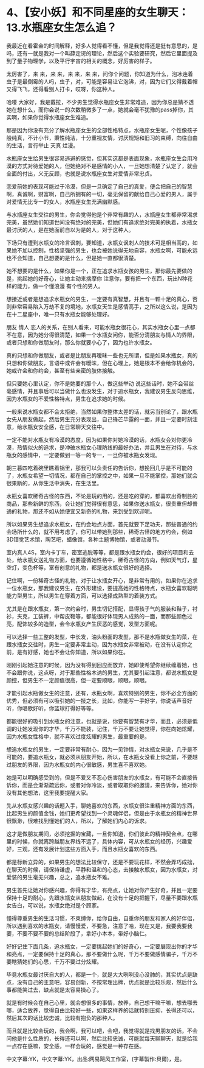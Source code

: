 # 4、【安小妖】和不同星座的女生聊天：13.水瓶座女生怎么追？

我最近在看霍金的时间解释，好多人觉得看不懂，但是我觉得还是挺有意思的，是吗，还有一就是我对一个叫薛定谔的理论，然后这个实验要研究，然后它里面提及到了量子物理学，以及平行宇宙的相关的概念，好厉害的样子。

太厉害了，来 来，来 来，来 来，来 来，问你个问题，你知道为什么，泡冰连着虫子是最倒霉的人吗，虫子，对，可能是容易让它泡沸，对，因为它们又得戴着帽又得飞飞，还得看别人打卡，哎呀，你这种人。

哈喽 大家好，我是戴拉，不少男生觉得水瓶座女生非常难追，因为你总是猜不透她在想什么，而你会说一的次数稍微多了一点，她就会毫不犹豫的pass掉你，其实啊，如果你觉得水瓶座女生难追。

那是因为你没有充分了解水瓶座女生的全部性格特点，水瓶座女生呢，个性像孩子般纯真，不计小节，秉性纯洁，十分重视友情，讨厌规矩和旧习的束缚，向往自由的生活，言行举止 天真 烂漫。

水瓶座女生给男生很容易逃避的感觉，但其实这都是表面现象，水瓶座女生会用冷漠的方式对待爱她的人，但她绝对不是感情的小人，一旦她想清楚了认定了，就会全面的付出，义无反顾，也就是说水瓶座女生对爱情非常忠贞。

恋爱前她的表现可能过于冷漠，但是一旦确定了自己的真爱，便会把自己的智慧啊，真诚啊，财富啊，自己所拥有的一切，毫无保留的献给自己心爱的男人，属于对爱情无比专一的女人，水瓶座女生充满幽默感。

与水瓶座女生交往的男生，你会觉得他是个非常有趣的人，水瓶座女生都非常渴求完美，虽然她们知道世间没有绝对的完美，但她们有追求绝对完美的执着，水瓶女最讨厌的人，是在她面前自以为是的人，对于这种人。

下场只有遭到水瓶女的冷言讽刺，要知道，水瓶女讽刺人的技术可是相当高的，如果她不加以控制，性格坚强的男生，也会被她说得无地自容，水瓶女啊，可能永远也不会知道，自己想要的是什么，但是她一直都很清楚。

她不想要的是什么，如果你是一个，正在追求水瓶女孩的男生，那你最先要做的是，挑起她的好奇心，让她主动来揣摩你 注意你，要有把一个东西，玩出N种花样的能力，做一个懂浪漫 有个性的男人。

想接近或者是想追求水瓶女的男生，一定要有真智慧，并且有一颗十足的真心，否则非常容易陷入万劫不复的境地，水瓶女天生是感情高手，之所以这么说，是因为在十二星座中，唯一只有水瓶女能够处理好。

朋友 情人 恋人的关系，在别人看来，可能水瓶女很花心，其实水瓶女心里一点都不在意，因为她分得很清楚，如果一个水瓶女问你，能否分清朋友与情人的界限，或者只想和你做朋友时，那么你就要小心了，因为也许水瓶女。

真的只想和你做朋友，或者是比朋友再暧昧一些也无所谓，但是如果水瓶女，真的只想和你做朋友，言语中或许会有暧昧，但在心理上，她是根本不会给你机会的，她或许会和你约会，甚至有些亲密的肢体接触。

但只要她心里认定，你不是她要的那个人，做这些举动 说这些话时，她不会带丝毫感情，并且事后可以当做什么也没发生，对于追水瓶女，我建议男生反向思维，因为水瓶女的不爱性格特点，男生在追求她的时候。

一般来说水瓶女都不会太拒绝，当然如果你整体太差的话，就另当别论了，跟水瓶女先从朋友做起，然后男生充分表现出，自己锋芒毕露的一面，并且一定要时刻注意，给水瓶女安全感，在日常聊天交往中。

一定不能对水瓶女有冷漠的态度，因为如果你对她冷漠的话，水瓶女会对你更冷漠，热情似火的追求，是冲破水瓶女心理防线的最好办法，并且男生在对待，与水瓶女的感情中，一定要做到一等一的专一，一旦你被水瓶女发现。

朝三暮四吃着碗里瞧着锅里，那我可以负责任的告诉你，想挽回几乎是不可能的了，水瓶女希望一切情况，都在自己的掌控之中，如果一旦不能掌控，那她们就会很果断的，从你生活中消失，在生活里。

水瓶女喜欢稀奇古怪的东西，不论是玩的用的，还是吃的穿的，都喜欢出奇制胜的商品，那些新鲜的东西，会让她们觉得很有意思，如果你送水瓶女，很贵重但却普通的礼物，那还不如从她便宜又新奇的礼物，来到受到欢迎呢。

所以如果男生想追求水瓶女，在约会地点方面，首先就要下足功夫，那些普通的约会场所什么的，就不用考虑了，你可以带她到那些，稀奇古怪的地方约会，例如3D错觉艺术馆，陶艺吧，蜡像馆，各种主题博物馆，或者动漫节。

室内真人4S，室内卡丁车，密室逃脱等等，都是跟水瓶女约会，很好的项目和去处，给水瓶女送礼物方面，也要遵循她性格中，稀奇古怪的方向，例如天气灯，星空灯，变色杯等，富有创意的礼物，都是送水瓶女很好的选择。

记住啊，一份稀奇古怪的礼物，对于让水瓶女开心，是非常有用的，如果你在追求一位水瓶女，那我建议男生，在外形建设，要提高她的性格特点，水瓶女喜欢聪明能力型男生，所以男生在穿着方面，可以选择成熟型的着装方式。

尤其是在跟水瓶女，第一次约会时，男生切记搭配，显得孩子气的服装和鞋子，衬衫，夹克，工装裤，中帮皮鞋等，都能很好体现男人成熟的一面，而那些颜色过亮，配饰较多的造型，会令水瓶女产生厌恶的感觉，发型方面呢。

可以选择一些工整的发型，中长发，油头粉面的发型，那不是水瓶做女生的菜，在跟水瓶女交往时，男生一定要非常主动，因为水瓶女非常被动，在没有认定你之前，是有好感，她也不会让你知道，所以如果你在。

刚刚引起她注意的时候，因为没有得到回应而放弃，她即使希望你继续缠着她，也不会跟你说，这点呀，对于那些性格木讷的男生，尤其要引起注意，都说水瓶女是颜控，但男生不一定颜值很高，但一定要顺眼，顺眼，顺眼。

才能引起水瓶做女生的注意，还有，水瓶女啊，喜欢特别的男生，你不必全方面的优秀，但必须有可以吸引她的一技之长，比如，你能写一手好字，你说话声音好听，你唱歌好听，你篮球打得好等等。

都能很好的吸引到水瓶女的注意，也就是说，你要有智慧有才华，而且，必须是低调的让她发现你的才华，千万不能装，记住，千万不要让她觉得，你在向她炫耀，因为水瓶女性格中，就不喜欢过度炫耀的男生，最重要的是。

想追水瓶女的男生，一定要非常有耐心，因为一见钟情，对水瓶女来说，几乎是不可能的，要追水瓶女，就必须从朋友开始，所以，在水瓶女没看上你之前，不要越过朋友的界限，因为水瓶女的内心很敏感，男生喜不喜欢她。

她是可以明确感受到的，但是不爱又不忍心伤害朋友的水瓶女，有可能不会直接告诉你，而是会渐渐疏远你，或者对你冷淡，或者取取你的邀请，来告诉你，她对你没有其他想法，这里我要提醒大家。

先从水瓶女感兴趣的话题入手，聊她喜欢的东西，水瓶女很注重精神方面的东西，比起男生的颜值金钱，她们更希望找到一个灵魂伴侣，但是由于水瓶女的精神世界很飘渺，很难找到懂她们的人，所以，了解她们内心的诉求。

这才是做朋友期间，必须挖掘的宝藏，一旦你知道，你们彼此的精神契合点，在哪里的时候，你就离跨越朋友界线不远了，具体内容，可从水瓶女的经历，兴趣爱好，三观，还有发展计划这些方面入手，而且水瓶女喜欢的东西。

都是标新立异的，如果男生的想法比较保守，还是不要玩花样，不然会弄巧成拙，在聊天的时候，请保持谦虚，平静和温和的心态，去接触水瓶女，因为水瓶女，对爱装的男生毫无兴趣，总之，追水瓶女不难。

男生首先让她对你感兴趣，你得有才华，有亮点，让她对你产生好奇，并且一定要保持十足的耐心，先跟水瓶女从朋友做起，在没有十足的把握下，尽量不要跟水瓶女告白，可以说，水瓶女绝对是个顾家。

懂得尊重男生的生活习惯，不束缚你，给你自由，自重你的朋友和家人的好伴侣，所以遇到喜欢的水瓶女，请慢慢爱，不要急，注意了哈，现在又是，我要我要我要，不要不要不要的总结阶段了，拿好小本本，带好小脑仁。

好好记住下面几条，追水瓶女，一定要挑起她们的好奇心，一定要展现出你的才华和亮点，一定要保持十足的真心，那不要做什么呢，千万不要做感情骗子，千万不要瞎猜她们的心思，千万不要过分炫耀。

毕竟水瓶女最讨厌自大的人，都是一个，就是大大咧咧没心没肺的，其实优点是缺点，没有自己的主意吧，容易创新，不按常理出牌，优点就是比较乐观，然后什么事都能笑过去，缺点就是太容易操心了。

就是有时候会在自己心里，就会想很多的事情，放养，自己想干嘛干嘛，想去哪去哪，适合放养，觉得自由比较好一些，如果这样养的话就特别压抑，长得还可以，然后其次的话比较忠诚，比较有抱负的那种人。

而且就是比较会玩的，我会啊，我可以吧，会吧，我觉得就是找男朋友的话，不会问他是什么性质的，长得还可以啊，然后比较忠诚，可能就每天聊聊天，就是给我一点存在感嘛，安全感，一样会玩的，感觉是一种存在感。

中文字幕:YK，中文字幕:YK，出品:网易飓风工作室，(字幕製作:貝爾)，是。